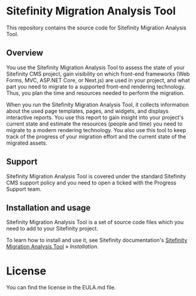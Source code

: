 # Sitefinity Migration Analysis Tool

This repository contains the source code for Sitefinity Migration Analysis Tool. 

## Overview

You use the Sitefinity Migration Analysis Tool to assess the state of your Sitefinity CMS project, gain visibility on which front-end frameworks (Web Forms, MVC, ASP.NET Core, or Next.js) are used in your project, and what part you need to migrate to a supported front-end rendering technology. Thus, you plan the time and resources needed to perform the migration.

When you run the Sitefinity Migration Analysis Tool, it collects information about the used page templates, pages, and widgets, and displays interactive reports. You use this report to gain insight into your project's current state and estimate the resources (people and time) you need to migrate to a modern rendering technology. You also use this tool to keep track of the progress of your migration effort and the current state of the migrated assets.

## Support

Sitefinity Migration Analysis Tool is covered under the standard Sitefinity CMS support policy and you need to open a ticked with the Progress Support team.

## Installation and usage

Sitefinity Migration Analysis Tool is a set of source code files which you need to add to your Sitefinity project.

To learn how to install and use it, see Sitefinity documentation's [Sitefinity Migration Analysis Tool](https://www.progress.com/documentation/sitefinity-cms/migration-assistant) » _Installation_.


# License

You can find the license in the EULA.md file.
